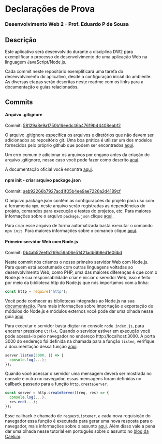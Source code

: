 # Declarações de Prova

### Desenvolvimento Web 2 - Prof. Eduardo P de Sousa

## Descrição

Este aplicativo será desenvolvido durante a disciplina DW2 para exemplificar o processo de desenvolvimento de uma aplicação Web na linguagem JavaScript/Node.js.

Cada commit neste repositório exemplificará uma tarefa do desenvolvimento do aplicativo, desde a configuração inicial do ambiente. As diversas etapas serão descritas neste readme com os links para a documentação e guias relacionados.

## Commits

#### Arquivo .gitignore

Commit: [58129a8e9a1750b16eedc46a47619b44408eabf2](https://github.com/edupsousa/dw2-declaracoes-prova/tree/58129a8e9a1750b16eedc46a47619b44408eabf2)

O arquivo .gitignore especifíca os arquivos e diretórios que não devem ser adicionados ao repositório git. Uma boa prática é utilizar um dos modelos fornecidos pelo próprio github que podem ser encontrados [aqui](https://github.com/github/gitignore).

Um erro comum é adicionar os arquivos por engano antes da criação do arquivo .gitignore, nesse caso você pode fazer como descrito [aqui](http://www.codeblocq.com/2016/01/Untrack-files-already-added-to-git-repository-based-on-gitignore/).

A documentação oficial você encontra [aqui](https://git-scm.com/docs/gitignore).

#### npm init - criar arquivo package.json

Commit: [aeb92266b7927acd1f05b4ee9ae7226a2d4189cf](https://github.com/edupsousa/dw2-declaracoes-prova/tree/aeb92266b7927acd1f05b4ee9ae7226a2d4189cf)

O arquivo package.json contém as configurações do projeto para uso com a ferramenta `npm`, neste arquivo serão registradas as dependências do projeto, comandos para execução e testes do projetos, etc. Para maiores informações sobre o arquivo `package.json` clique [aqui](https://docs.npmjs.com/files/package.json).

Para criar esse arquivo de forma automatizada basta executar o comando `npm init`. Para maiores informações sobre o comando clique [aqui](https://docs.npmjs.com/cli/init).

#### Primeiro servidor Web com Node.js

Commit: [0b4ab52eefb269c59a06e51421adb6b9ed1e06bd](https://github.com/edupsousa/dw2-declaracoes-prova/tree/0b4ab52eefb269c59a06e51421adb6b9ed1e06bd)

Neste commit nós criamos o nosso primeiro servidor Web com Node.js. Para quem está acostumado com outras linguagens voltadas ao desenvolvimento Web, como PHP, uma das maiores diferenças é que com o Node.js é sua responsabilidade criar e iniciar o servidor Web, isso é feito por meio da biblioteca http do Node.js que nós importamos com a linha:

```js
const http = require('http');
```

Você pode conhecer as bibliotecas integradas ao Node.js na sua [documentação](https://nodejs.org/dist/latest-v12.x/docs/api/). Para mais informações sobre importação e exportação de módulos do Node.js e módulos externos você pode dar uma olhada nesse guia [aqui](https://adrianmejia.com/getting-started-with-node-js-modules-require-exports-imports-npm-and-beyond/).

Para executar o servidor basta digitar no console `node index.js`, para encerrar pressione `Ctrl+C`. Quando o servidor estiver em execução você pode acessá-lo pelo navegador no endereço http://localhost:3000. A porta 3000 do endereço foi definida na chamada para a função `listen`, verifique a documentação dessa função [aqui](https://nodejs.org/dist/latest-v12.x/docs/api/http.html#http_server_listen).

```js
server.listen(3000, () => {
  console.log(...);
});
```

Quando você acessar o servidor uma mensagem deverá ser mostrada no console e outra no navegador, essas mensagens foram definidas no callback passado para a função `http.createServer`.

```js
const server = http.createServer((req, res) => {
  console.log(...);
  res.end(...);
});
```

Esse callback é chamado de `requestListener`, a cada nova requisição do navegador essa função é executada para gerar uma nova resposta para o navegador, mais informações sobre o assunto [aqui](https://nodejs.org/dist/latest-v12.x/docs/api/http.html#http_http_createserver_options_requestlistener). Além disso vale a pena dar uma olhada nesse tutorial em português sobre o assunto no [blog da Caelum](https://blog.caelum.com.br/como-criar-um-servidor-http-com-nodejs/).

